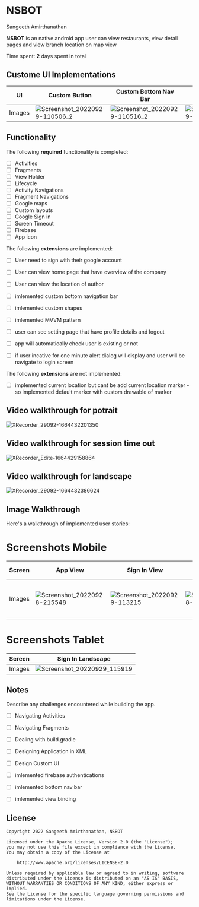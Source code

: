 # NSBOT 
 
Sangeeth Amirthanathan

**NSBOT** is an native android app user can view restaurants, view detail pages and view branch location on map view

Time spent: **2** days spent in total

## Custome UI Implementations

UI | Custom Button | Custom Bottom Nav Bar | Custom Location Marker |
--- | --- | --- | --- |
Images | ![Screenshot_20220929-110506_2](https://user-images.githubusercontent.com/42418189/192947949-40a4b1fd-0fb4-4033-b3ba-e825bd72fad3.png) | ![Screenshot_20220929-110516_2](https://user-images.githubusercontent.com/42418189/192948456-727d792b-3d13-4ff7-a42d-d21780db9050.png) | ![Screenshot_20220929-110525_2](https://user-images.githubusercontent.com/42418189/192948574-eaef28a7-444b-4724-81a8-af9136e4f41c.png) |


## Functionality 

The following **required** functionality is completed:

* [ ] Activities
* [ ] Fragments
* [ ] View Holder
* [ ] Lifecycle
* [ ] Activity Navigations
* [ ] Fragment Navigations
* [ ] Google maps
* [ ] Custom layouts
* [ ] Google Sign in
* [ ] Screen Timeout
* [ ] Firebase
* [ ] App icon

The following **extensions** are implemented:

* [ ] User need to sign with their google account
* [ ] User can view home page that have overview of the company
* [ ] User can view the location of author
* [ ] imlemented custom bottom navigation bar
* [ ] imlemented custom shapes
* [ ] imlemented MVVM pattern
* [ ] user can see setting page that have profile details and logout 
* [ ] app will automatically check user is existing or not 
* [ ] if user incative for one minute alert dialog will display and user will be navigate to login screen


The following **extensions** are not implemented:

* [ ] implemented current location but cant be add current location marker - so implemented default marker with custom drawable of marker


## Video walkthrough for potrait

![XRecorder_29092-1664432201350](https://user-images.githubusercontent.com/42418189/192953863-77284364-2507-447c-a8b7-3e9a8569d088.gif)

## Video walkthrough for session time out

![XRecorder_Edite-1664429158864](https://user-images.githubusercontent.com/42418189/192946322-4e496488-00ba-470d-9be9-0a6e82074c9a.gif)

## Video walkthrough for landscape

![XRecorder_29092-1664432386624](https://user-images.githubusercontent.com/42418189/192954612-f99f3dbb-5c56-4959-ac6b-f25aaf86560a.gif)

## Image Walkthrough

Here's a walkthrough of implemented user stories:

# Screenshots Mobile
Screen | App View | Sign In View | Home View | Location View | Setting View | Session Timeout
--- | --- | --- | --- | --- | --- | --- |
Images | ![Screenshot_20220928-215548](https://user-images.githubusercontent.com/42418189/192835293-674add0d-e87f-4c2c-9a3f-7c7a6a56bf5a.png) | ![Screenshot_20220929-113215](https://user-images.githubusercontent.com/42418189/192952175-1fbdad61-8ea7-40c1-b8e8-b16aec29bd29.png) | ![Screenshot_20220928-213058](https://user-images.githubusercontent.com/42418189/192835943-c57204e6-0e18-4949-8e1b-7542f0ebb6c3.png) | ![Screenshot_20220929-113237](https://user-images.githubusercontent.com/42418189/192952227-f8c2a6d4-b974-46a6-98e5-4f000f0d3270.png) | ![Screenshot_20220929-113243](https://user-images.githubusercontent.com/42418189/192952268-338b8cbf-2e6c-4e39-94a9-396aa6e0fa36.png) | ![Screenshot (Sep 29, 2022 11_00_28 AM)](https://user-images.githubusercontent.com/42418189/192946777-9919aa56-5303-43b5-9457-120b94d7c224.png) |

# Screenshots Tablet
Screen | Sign In Landscape |
--- | --- |
Images | ![Screenshot_20220929_115919](https://user-images.githubusercontent.com/42418189/192955878-bc432adc-54a0-4c44-b8e6-04de8cd93af7.png) |



## Notes

Describe any challenges encountered while building the app.

* [ ] Navigating Activities
* [ ] Navigating Fragments
* [ ] Dealing with build.gradle
* [ ] Designing Application in XML
* [ ] Design Custom UI
* [ ] imlemented firebase authentications
* [ ] imlemented bottom nav bar 
* [ ] imlemented view binding


## License

    Copyright 2022 Sangeeth Amirthanathan, NSBOT

    Licensed under the Apache License, Version 2.0 (the "License");
    you may not use this file except in compliance with the License.
    You may obtain a copy of the License at

        http://www.apache.org/licenses/LICENSE-2.0

    Unless required by applicable law or agreed to in writing, software
    distributed under the License is distributed on an "AS IS" BASIS,
    WITHOUT WARRANTIES OR CONDITIONS OF ANY KIND, either express or implied.
    See the License for the specific language governing permissions and
    limitations under the License.
